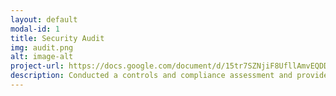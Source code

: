 ```yaml
---
layout: default
modal-id: 1
title: Security Audit
img: audit.png
alt: image-alt
project-url: https://docs.google.com/document/d/15tr7SZNjiF8UfllAmvEQDD132Wgzp4-vWi98yJq0YDA/edit?tab=t.0#heading=h.87tykp1u0l36
description: Conducted a controls and compliance assessment and provided recommendations to company stakeholders to mitigate risks and avoid fines based on best practices for NIST CSF, PCI DSS, GDPR, SOC 1 & SOC 2.
---
```

